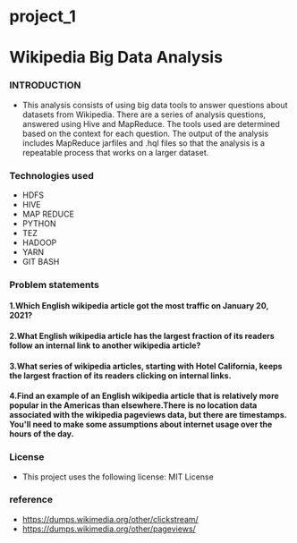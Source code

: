 # project_1
# Wikipedia Big Data Analysis
### INTRODUCTION
* This analysis consists of using big data tools to answer questions about datasets from Wikipedia. There are a series of analysis questions, answered using Hive and MapReduce. The tools used are determined based on the context for each question. The output of the analysis includes MapReduce jarfiles and .hql files so that the analysis is a repeatable process that works on a larger dataset.
### Technologies used
* HDFS
* HIVE
* MAP REDUCE
* PYTHON
* TEZ
* HADOOP
* YARN
* GIT BASH
### Problem statements
#### 1.Which English wikipedia article got the most traffic on January 20, 2021?
#### 2.What English wikipedia article has the largest fraction of its readers follow an internal link to another wikipedia article?
#### 3.What series of wikipedia articles, starting with Hotel California, keeps the largest fraction of its readers clicking on internal links.
#### 4.Find an example of an English wikipedia article that is relatively more popular in the Americas than elsewhere.There is no location data associated with the wikipedia pageviews data, but there are timestamps. You'll need to make some assumptions about internet usage over the hours of the day.
### License
* This project uses the following license: MIT License
### reference
* https://dumps.wikimedia.org/other/clickstream/
* https://dumps.wikimedia.org/other/pageviews/
